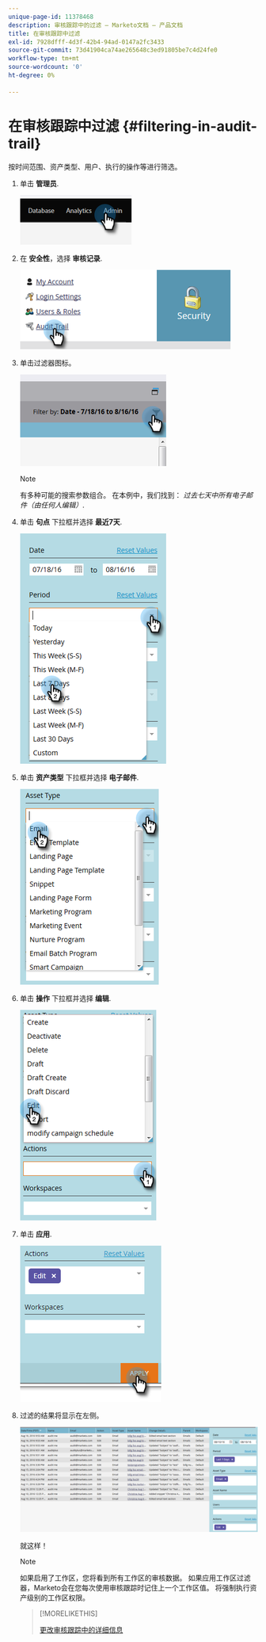 ```yaml
---
unique-page-id: 11378468
description: 审核跟踪中的过滤 — Marketo文档 — 产品文档
title: 在审核跟踪中过滤
exl-id: 7928dfff-4d3f-42b4-94ad-0147a2fc3433
source-git-commit: 73d41904ca74ae265648c3ed91805be7c4d24fe0
workflow-type: tm+mt
source-wordcount: '0'
ht-degree: 0%

---
```


# 在审核跟踪中过滤 {#filtering-in-audit-trail}

按时间范围、资产类型、用户、执行的操作等进行筛选。

1. 单击 **管理员**.

   ![](assets/filtering-in-audit-trail-1.png)

1. 在 **安全性**，选择 **审核记录**.

   ![](assets/filtering-in-audit-trail-2.png)

1. 单击过滤器图标。

   ![](assets/filtering-in-audit-trail-3.png)

   >[!NOTE]
   >
   >有多种可能的搜索参数组合。 在本例中，我们找到： _过去七天中所有电子邮件（由任何人编辑）_.

1. 单击 **句点** 下拉框并选择 **最近7天**.

   ![](assets/filtering-in-audit-trail-4.png)

1. 单击 **资产类型** 下拉框并选择 **电子邮件**.

   ![](assets/filtering-in-audit-trail-5.png)

1. 单击 **操作** 下拉框并选择 **编辑**.

   ![](assets/filtering-in-audit-trail-6.png)

1. 单击 **应用**.

   ![](assets/filtering-in-audit-trail-7.png)

1. 过滤的结果将显示在左侧。

   ![](assets/filtering-in-audit-trail-8.png)

   就这样！

   >[!NOTE]
   >
   >如果启用了工作区，您将看到所有工作区的审核数据。 如果应用工作区过滤器，Marketo会在您每次使用审核跟踪时记住上一个工作区值。 将强制执行资产级别的工作区权限。

   >[!MORELIKETHIS]
   >
   >[更改审核跟踪中的详细信息](/help/marketo/product-docs/administration/audit-trail/change-details-in-audit-trail.md)

